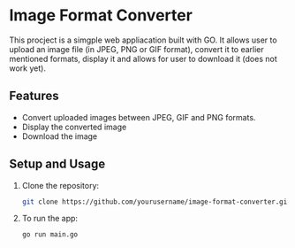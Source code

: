 # Image Format Converter

This procject is a simgple web appliacation built with GO. It allows user to upload 
an image file (in JPEG, PNG or GIF format), convert it to earlier mentioned formats, display it and allows for user to download it (does not work yet).


## Features

- Convert uploaded images between JPEG, GIF and PNG formats.
- Display the converted image
- Download the image


## Setup and Usage

1. Clone the repository:

   ```bash
   git clone https://github.com/yourusername/image-format-converter.git

2. To run the app:

   ```bash
   go run main.go
